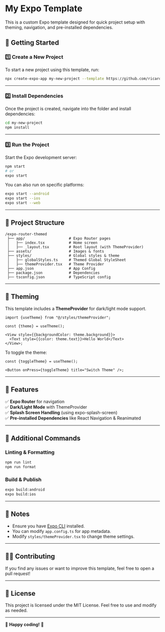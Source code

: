 # My Expo Template

This is a custom Expo template designed for quick project setup with theming, navigation, and pre-installed dependencies.

## 🚀 Getting Started

### **1️⃣ Create a New Project**

To start a new project using this template, run:

```sh
npx create-expo-app my-new-project --template https://github.com/ricardo-boone/expo-router-themed
```

---

### **2️⃣ Install Dependencies**

Once the project is created, navigate into the folder and install dependencies:

```sh
cd my-new-project
npm install
```

---

### **3️⃣ Run the Project**

Start the Expo development server:

```sh
npm start
# or
expo start
```

You can also run on specific platforms:

```sh
expo start --android
expo start --ios
expo start --web
```

---

## 📂 Project Structure

```
/expo-router-themed
 ├── app/                    # Expo Router pages
 │   ├── index.tsx           # Home screen
 │   ├── _layout.tsx         # Root layout (with ThemeProvider)
 ├── assets/                 # Images & fonts
 ├── styles/                 # Global styles & theme
 │   ├── globalStyles.ts     # Themed Global StyleSheet
 │   ├── themeProvider.tsx   # Theme Provider
 ├── app.json                # App Config
 ├── package.json            # Dependencies
 ├── tsconfig.json           # TypeScript config
```

---

## 🎨 Theming

This template includes a **ThemeProvider** for dark/light mode support.

```tsx
import {useTheme} from "@/styles/themeProvider";

const {theme} = useTheme();

<View style={{backgroundColor: theme.background}}>
  <Text style={{color: theme.text}}>Hello World</Text>
</View>;
```

To toggle the theme:

```tsx
const {toggleTheme} = useTheme();

<Button onPress={toggleTheme} title="Switch Theme" />;
```

---

## 📜 Features

✅ **Expo Router** for navigation  
✅ **Dark/Light Mode** with ThemeProvider  
✅ **Splash Screen Handling** (using expo-splash-screen)  
✅ **Pre-installed Dependencies** like React Navigation & Reanimated

---

## 📖 Additional Commands

### **Linting & Formatting**

```sh
npm run lint
npm run format
```

### **Build & Publish**

```sh
expo build:android
expo build:ios
```

---

## 📌 Notes

- Ensure you have [Expo CLI](https://docs.expo.dev/get-started/installation/) installed.
- You can modify `app.config.ts` for app metadata.
- Modify `styles/themeProvider.tsx` to change theme settings.

---

## 👨‍💻 Contributing

If you find any issues or want to improve this template, feel free to open a pull request!

---

## 📜 License

This project is licensed under the MIT License. Feel free to use and modify as needed.

---

🚀 **Happy coding!** 🎉
